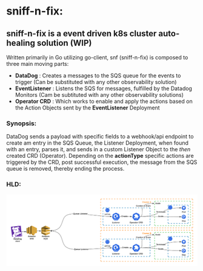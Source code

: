 # sniff-n-fix:

## sniff-n-fix is a event driven k8s cluster auto-healing solution (WIP)

Written primarily in Go utilizing go-client, snf (sniff-n-fix) is composed to three main moving parts:

- **DataDog** : Creates a messages to the SQS queue for the events to trigger (Can be substituted with any other observability solution)
- **EventListener** : Listens the SQS for messages, fulfilled by the Datadog Monitors (Cam be subtituted with any other observability solutions)
- **Operator CRD** : Which works to enable and apply the actions based on the Action Objects sent by the **EventListener** Deployment


### Synopsis:

DataDog sends a payload with specific fields to a webhook/api endpoint to create am entry in the SQS Queue, the Listener Deployment, when found with an entry, parses it, and sends in a custom Listener Object to the *then* created CRD (Operator). Depending on the **actionType** specific actions are triggered by the CRD, post successful execution, the message from the SQS queue is removed, thereby ending the process.


### HLD: ###

![Screenshot](resources/Sniff-n-Fix_HLD.png)

